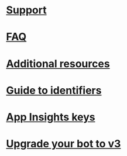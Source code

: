 # [Support](http://stackoverflow.com/questions/tagged/botframework)
# [FAQ](../resources-bot-framework-faq.md)
# [Additional resources](../resources-links-help.md)
# [Guide to identifiers](../resources-identifiers-guide.md)
# [App Insights keys](../resources-app-insights-keys.md)
# [Upgrade your bot to v3](../resources-upgrade-to-v3.md)
<!--## [Tools](~/resources/tools.md)-->